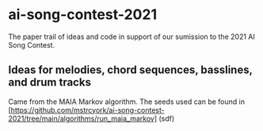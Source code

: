 # ai-song-contest-2021
The paper trail of ideas and code in support of our sumission to the 2021 AI Song Contest.

## Ideas for melodies, chord sequences, basslines, and drum tracks
Came from the MAIA Markov algorithm. The seeds used can be found in [https://github.com/mstrcyork/ai-song-contest-2021/tree/main/algorithms/run_maia_markov]
(sdf)
